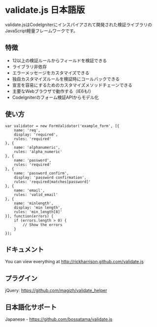 # validate.js 日本語版

validate.jsはCodeIgniterにインスパイアされて開発された検証ライブラリのJavaScript軽量フレームワークです。

## 特徴

- 12以上の検証ルールからフィールドを検証できる
- ライブラリ非依存
- エラーメッセージをカスタマイズできる
- 独自カスタマイズルールを検証時にコールバックできる
- 宣言を容易にするためのカスタマイズメソッドチェーンできる
- 主要なWebブラウザで動作する（IE6も!）
- CodeIgniterのフォーム検証APIからモデル化

## 使い方

    var validator = new FormValidator('example_form', [{
        name: 'req',
        display: 'required',
        rules: 'required'
    }, {
        name: 'alphanumeric',
        rules: 'alpha_numeric'
    }, {
        name: 'password',
        rules: 'required'
    }, {
        name: 'password_confirm',
        display: 'password confirmation',
        rules: 'required|matches[password]'
    }, {
        name: 'email',
        rules: 'valid_email'
    }, {
        name: 'minlength',
        display: 'min length',
        rules: 'min_length[8]'
    }], function(errors) {
        if (errors.length > 0) {
            // Show the errors
        }
    });

## ドキュメント

You can view everything at http://rickharrison.github.com/validate.js

## プラグイン

jQuery: https://github.com/magizh/validate_helper

## 日本語化サポート

Japanese - https://github.com/bossatama/validate.js
